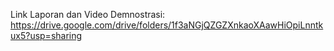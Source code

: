 Link Laporan dan Video Demnostrasi: https://drive.google.com/drive/folders/1f3aNGjQZGZXnkaoXAawHiOpiLnntkux5?usp=sharing
